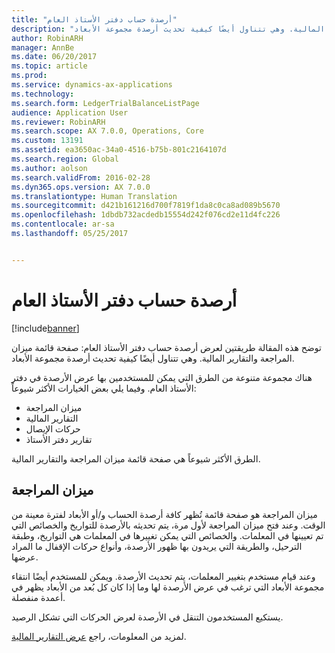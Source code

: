```yaml
---
title: "أرصدة حساب دفتر الأستاذ العام"
description: "توضح هذه المقالة طريقتين لعرض أرصدة حساب دفتر الأستاذ العام: صفحة قائمة ميزان المراجعة والتقارير المالية. وهي تتناول أيضًا كيفية تحديث أرصدة مجموعة الأبعاد‬."
author: RobinARH
manager: AnnBe
ms.date: 06/20/2017
ms.topic: article
ms.prod: 
ms.service: dynamics-ax-applications
ms.technology: 
ms.search.form: LedgerTrialBalanceListPage
audience: Application User
ms.reviewer: RobinARH
ms.search.scope: AX 7.0.0, Operations, Core
ms.custom: 13191
ms.assetid: ea3650ac-34a0-4516-b75b-801c2164107d
ms.search.region: Global
ms.author: aolson
ms.search.validFrom: 2016-02-28
ms.dyn365.ops.version: AX 7.0.0
ms.translationtype: Human Translation
ms.sourcegitcommit: d421b161216d700f7819f1da8c0ca8ad089b5670
ms.openlocfilehash: 1dbdb732acdedb15554d242f076cd2e11d4fc226
ms.contentlocale: ar-sa
ms.lasthandoff: 05/25/2017


---
```


# <a name="general-ledger-account-balances"></a>أرصدة حساب دفتر الأستاذ العام

[!include[banner](../includes/banner.md)]


توضح هذه المقالة طريقتين لعرض أرصدة حساب دفتر الأستاذ العام: صفحة قائمة ميزان المراجعة والتقارير المالية. وهي تتناول أيضًا كيفية تحديث أرصدة مجموعة الأبعاد‬.

هناك مجموعة متنوعة من الطرق التي يمكن للمستخدمين بها عرض الأرصدة في دفتر الأستاذ العام. وفيما يلي بعض الخيارات الأكثر شيوعاً:

-   ميزان المراجعة
-   التقارير المالية
-   حركات الإيصال
-   تقارير دفتر الأستاذ

الطرق الأكثر شيوعاً هي صفحة قائمة ميزان المراجعة والتقارير المالية.

## <a name="trial-balance"></a>ميزان المراجعة
ميزان المراجعة هو صفحة قائمة تُظهر كافة أرصدة الحساب و/أو الأبعاد لفترة معينة من الوقت. وعند فتح ميزان المراجعة لأول مرة، يتم تحديثه بالأرصدة للتواريخ والخصائص التي تم تعيينها في المعلمات. والخصائص التي يمكن تغييرها في المعلمات هي التواريخ، وطبقة الترحيل، والطريقة التي يريدون بها ظهور الأرصدة، وأنواع حركات الإقفال ما المراد عرضها. 

وعند قيام مستخدم بتغيير المعلمات، يتم تحديث الأرصدة. ويمكن للمستخدم أيضًا انتقاء مجموعة الأبعاد التي ترغب في عرض الأرصدة لها وما إذا كان كل بُعد من الأبعاد يظهر في أعمدة منفصلة. 

يستكيع المستخدمون التنقل في الأرصدة لعرض الحركات التي تشكل الرصيد.    

لمزيد من المعلومات، راجع [عرض التقارير المالية‬](view-financial-reports.md).




